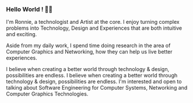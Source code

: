 ### Hello World ! 👋🏽
I'm Ronnie, a technologist and Artist at the core. I enjoy turning complex problems into Technology, Design and Experiences that are both intuitive and exciting. 

Aside from my daily work, I spend time doing research in the area of Computer Graphics and Networking, how they can help us live better experiences.

I believe when creating a better world through technology & design, possibilities are endless. I believe when creating a better world through technology & design, possibilities are endless. I'm interested and open to talking about Software Engineering for Computer Systems, Networking and Computer Graphics Technologies.
